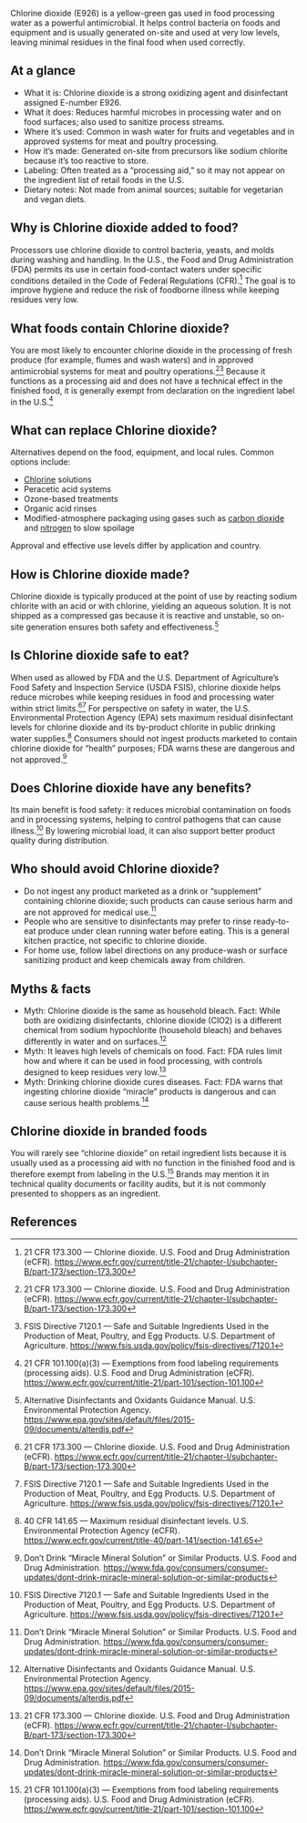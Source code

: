 Chlorine dioxide (E926) is a yellow-green gas used in food processing water as a powerful antimicrobial. It helps control bacteria on foods and equipment and is usually generated on-site and used at very low levels, leaving minimal residues in the final food when used correctly.
<!--more-->

## At a glance
- What it is: Chlorine dioxide is a strong oxidizing agent and disinfectant assigned E-number E926.
- What it does: Reduces harmful microbes in processing water and on food surfaces; also used to sanitize process streams.
- Where it’s used: Common in wash water for fruits and vegetables and in approved systems for meat and poultry processing.
- How it’s made: Generated on-site from precursors like sodium chlorite because it’s too reactive to store.
- Labeling: Often treated as a “processing aid,” so it may not appear on the ingredient list of retail foods in the U.S.
- Dietary notes: Not made from animal sources; suitable for vegetarian and vegan diets.

## Why is Chlorine dioxide added to food?
Processors use chlorine dioxide to control bacteria, yeasts, and molds during washing and handling. In the U.S., the Food and Drug Administration (FDA) permits its use in certain food-contact waters under specific conditions detailed in the Code of Federal Regulations (CFR).[^1] The goal is to improve hygiene and reduce the risk of foodborne illness while keeping residues very low.

## What foods contain Chlorine dioxide?
You are most likely to encounter chlorine dioxide in the processing of fresh produce (for example, flumes and wash waters) and in approved antimicrobial systems for meat and poultry operations.[^1][^2] Because it functions as a processing aid and does not have a technical effect in the finished food, it is generally exempt from declaration on the ingredient label in the U.S.[^4]

## What can replace Chlorine dioxide?
Alternatives depend on the food, equipment, and local rules. Common options include:
- [Chlorine](/e925-chlorine) solutions
- Peracetic acid systems
- Ozone-based treatments
- Organic acid rinses
- Modified-atmosphere packaging using gases such as [carbon dioxide](/e290-carbon-dioxide) and [nitrogen](/e941-nitrogen) to slow spoilage

Approval and effective use levels differ by application and country.

## How is Chlorine dioxide made?
Chlorine dioxide is typically produced at the point of use by reacting sodium chlorite with an acid or with chlorine, yielding an aqueous solution. It is not shipped as a compressed gas because it is reactive and unstable, so on-site generation ensures both safety and effectiveness.[^3]

## Is Chlorine dioxide safe to eat?
When used as allowed by FDA and the U.S. Department of Agriculture’s Food Safety and Inspection Service (USDA FSIS), chlorine dioxide helps reduce microbes while keeping residues in food and processing water within strict limits.[^1][^2] For perspective on safety in water, the U.S. Environmental Protection Agency (EPA) sets maximum residual disinfectant levels for chlorine dioxide and its by-product chlorite in public drinking water supplies.[^5] Consumers should not ingest products marketed to contain chlorine dioxide for “health” purposes; FDA warns these are dangerous and not approved.[^6]

## Does Chlorine dioxide have any benefits?
Its main benefit is food safety: it reduces microbial contamination on foods and in processing systems, helping to control pathogens that can cause illness.[^2] By lowering microbial load, it can also support better product quality during distribution.

## Who should avoid Chlorine dioxide?
- Do not ingest any product marketed as a drink or “supplement” containing chlorine dioxide; such products can cause serious harm and are not approved for medical use.[^6]
- People who are sensitive to disinfectants may prefer to rinse ready-to-eat produce under clean running water before eating. This is a general kitchen practice, not specific to chlorine dioxide.
- For home use, follow label directions on any produce-wash or surface sanitizing product and keep chemicals away from children.

## Myths & facts
- Myth: Chlorine dioxide is the same as household bleach. Fact: While both are oxidizing disinfectants, chlorine dioxide (ClO2) is a different chemical from sodium hypochlorite (household bleach) and behaves differently in water and on surfaces.[^3]
- Myth: It leaves high levels of chemicals on food. Fact: FDA rules limit how and where it can be used in food processing, with controls designed to keep residues very low.[^1]
- Myth: Drinking chlorine dioxide cures diseases. Fact: FDA warns that ingesting chlorine dioxide “miracle” products is dangerous and can cause serious health problems.[^6]

## Chlorine dioxide in branded foods
You will rarely see “chlorine dioxide” on retail ingredient lists because it is usually used as a processing aid with no function in the finished food and is therefore exempt from labeling in the U.S.[^4] Brands may mention it in technical quality documents or facility audits, but it is not commonly presented to shoppers as an ingredient.

## References
[^1]: 21 CFR 173.300 — Chlorine dioxide. U.S. Food and Drug Administration (eCFR). https://www.ecfr.gov/current/title-21/chapter-I/subchapter-B/part-173/section-173.300
[^2]: FSIS Directive 7120.1 — Safe and Suitable Ingredients Used in the Production of Meat, Poultry, and Egg Products. U.S. Department of Agriculture. https://www.fsis.usda.gov/policy/fsis-directives/7120.1
[^3]: Alternative Disinfectants and Oxidants Guidance Manual. U.S. Environmental Protection Agency. https://www.epa.gov/sites/default/files/2015-09/documents/alterdis.pdf
[^4]: 21 CFR 101.100(a)(3) — Exemptions from food labeling requirements (processing aids). U.S. Food and Drug Administration (eCFR). https://www.ecfr.gov/current/title-21/part-101/section-101.100
[^5]: 40 CFR 141.65 — Maximum residual disinfectant levels. U.S. Environmental Protection Agency (eCFR). https://www.ecfr.gov/current/title-40/part-141/section-141.65
[^6]: Don’t Drink “Miracle Mineral Solution” or Similar Products. U.S. Food and Drug Administration. https://www.fda.gov/consumers/consumer-updates/dont-drink-miracle-mineral-solution-or-similar-products
